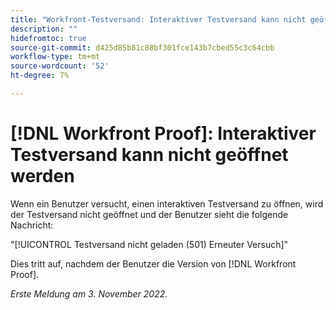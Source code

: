 ```yaml
---
title: "Workfront-Testversand: Interaktiver Testversand kann nicht geöffnet werden"
description: ""
hidefromtoc: true
source-git-commit: d425d85b81c88bf301fce143b7cbed55c3c64cbb
workflow-type: tm+mt
source-wordcount: '52'
ht-degree: 7%

---
```



# [!DNL Workfront Proof]: Interaktiver Testversand kann nicht geöffnet werden

Wenn ein Benutzer versucht, einen interaktiven Testversand zu öffnen, wird der Testversand nicht geöffnet und der Benutzer sieht die folgende Nachricht:

&quot;[!UICONTROL Testversand nicht geladen (501) Erneuter Versuch]&quot;

Dies tritt auf, nachdem der Benutzer die Version von [!DNL Workfront Proof].

_Erste Meldung am 3. November 2022._

